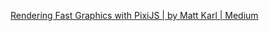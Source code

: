 [Rendering Fast Graphics with PixiJS | by Matt Karl | Medium](https://medium.com/@bigtimebuddy/rendering-fast-graphics-with-pixijs-6f547895c08c)